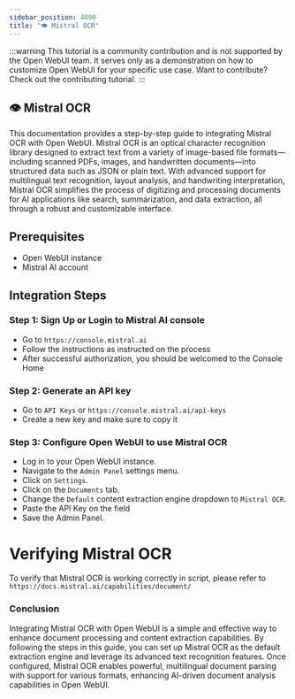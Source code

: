 ```yaml
---
sidebar_position: 4000
title: "👁️ Mistral OCR"
---
```


:::warning
This tutorial is a community contribution and is not supported by the Open WebUI team. It serves only as a demonstration on how to customize Open WebUI for your specific use case. Want to contribute? Check out the contributing tutorial.
:::

## 👁️ Mistral OCR

This documentation provides a step-by-step guide to integrating Mistral OCR with Open WebUI. Mistral OCR is an optical character recognition library designed to extract text from a variety of image-based file formats—including scanned PDFs, images, and handwritten documents—into structured data such as JSON or plain text. With advanced support for multilingual text recognition, layout analysis, and handwriting interpretation, Mistral OCR simplifies the process of digitizing and processing documents for AI applications like search, summarization, and data extraction, all through a robust and customizable interface.

Prerequisites
------------

* Open WebUI instance
* Mistral AI account

Integration Steps
----------------

### Step 1: Sign Up or Login to Mistral AI console

* Go to `https://console.mistral.ai`
* Follow the instructions as instructed on the process
* After successful authorization, you should be welcomed to the Console Home

### Step 2: Generate an API key

* Go to `API Keys` or `https://console.mistral.ai/api-keys`
* Create a new key and make sure to copy it

### Step 3: Configure Open WebUI to use Mistral OCR

* Log in to your Open WebUI instance.
* Navigate to the `Admin Panel` settings menu.
* Click on `Settings`.
* Click on the `Documents` tab.
* Change the `Default` content extraction engine dropdown to `Mistral OCR`.
* Paste the API Key on the field
* Save the Admin Panel.

Verifying Mistral OCR
=====================================

To verify that Mistral OCR is working correctly in script, please refer to `https://docs.mistral.ai/capabilities/document/`

### Conclusion

Integrating Mistral OCR with Open WebUI is a simple and effective way to enhance document processing and content extraction capabilities. By following the steps in this guide, you can set up Mistral OCR as the default extraction engine and leverage its advanced text recognition features. Once configured, Mistral OCR enables powerful, multilingual document parsing with support for various formats, enhancing AI-driven document analysis capabilities in Open WebUI.
